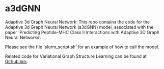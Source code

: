 # a3dGNN

Adaptive 3d Graph Neural Network: This repo contains the code for the Adaptive 3d Graph Neural Network (a3dGNN) model, associated with the paper 'Predicting Peptide-MHC Class II Interactions with Adaptive 3D Graph Neural Networks'.

Please see the file 'slurm_script.sh' for an example of how to call the model.

Related code for Variational Graph Structure Learning can be found at [Github link](https://github.com/gaoyuanwang1976/GraphPartition_SBGNN).
